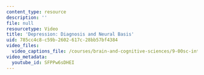 ```yaml
---
content_type: resource
description: ''
file: null
resourcetype: Video
title: 'Depression: Diagnosis and Neural Basis'
uid: 785cc4c8-c59b-2602-617c-28bb57bf4384
video_files:
  video_captions_file: /courses/brain-and-cognitive-sciences/9-00sc-introduction-to-psychology-fall-2011/psychopathology-ii/depression-diagnosis-and-neural-basis/SFPPw6sDHEI.vtt
video_metadata:
  youtube_id: SFPPw6sDHEI
---
```

